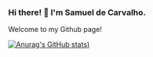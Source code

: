 ### Hi there! 👋 I'm Samuel de Carvalho. 
Welcome to my Github page! 

[![Anurag's GitHub stats](https://github-readme-stats.vercel.app/api?username=samueldcarvalho&count_private=true&show_icons=true&theme=radical))](https://github.com/samueldcarvalho?tab=repositories)

<!--
**samueldcarvalho/samueldcarvalho** is a ✨ _special_ ✨ repository because its `README.md` (this file) appears on your GitHub profile.

Here are some ideas to get you started:

- 🔭 I’m currently working on ...
- 🌱 I’m currently learning ...
- 👯 I’m looking to collaborate on ...
- 🤔 I’m looking for help with ...
- 💬 Ask me about ...
- 📫 How to reach me: ...
- 😄 Pronouns: ...
- ⚡ Fun fact: ...
-->
